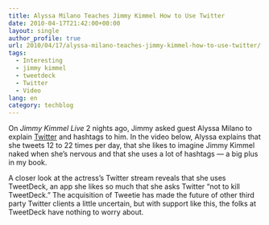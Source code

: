 ```yaml
---
title: Alyssa Milano Teaches Jimmy Kimmel How to Use Twitter
date: 2010-04-17T21:42:00+00:00
layout: single
author_profile: true
url: 2010/04/17/alyssa-milano-teaches-jimmy-kimmel-how-to-use-twitter/
tags:
  - Interesting
  - jimmy kimmel
  - tweetdeck
  - Twitter
  - Video
lang: en
category: techblog
---
```

On _Jimmy Kimmel Live_ 2 nights ago, Jimmy asked guest Alyssa Milano to explain [Twitter](http://mashable.com/category/twitter) and hashtags to him. In the video below, Alyssa explains that she tweets 12 to 22 times per day, that she likes to imagine Jimmy Kimmel naked when she’s nervous and that she uses a lot of hashtags — a big plus in my book. 

A closer look at the actress’s Twitter stream reveals that she uses TweetDeck, an app she likes so much that she asks Twitter “not to kill TweetDeck.” The acquisition of Tweetie has made the future of other third party Twitter clients a little uncertain, but with support like this, the folks at TweetDeck have nothing to worry about. </p>